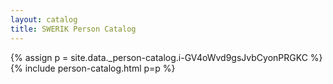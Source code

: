 ```yaml
---
layout: catalog
title: SWERIK Person Catalog
---
```

{% assign p = site.data._person-catalog.i-GV4oWvd9gsJvbCyonPRGKC %}
{% include person-catalog.html p=p %}

